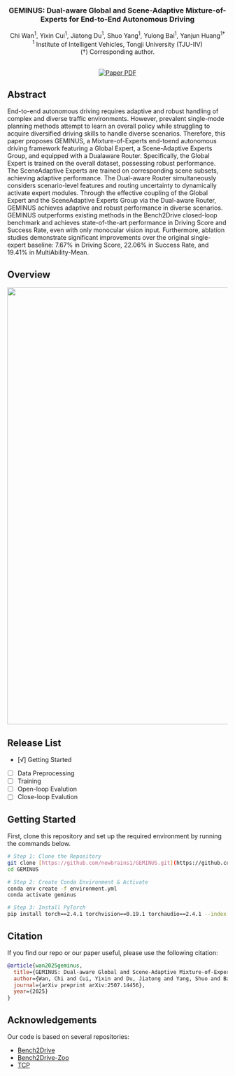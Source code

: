<div align="center">

### GEMINUS: Dual-aware Global and Scene-Adaptive Mixture-of-Experts for End-to-End Autonomous Driving

Chi Wan<sup>1</sup>, Yixin Cui<sup>1</sup>, Jiatong Du<sup>1</sup>, Shuo Yang<sup>1</sup>, Yulong Bai<sup>1</sup>, Yanjun Huang<sup>1†</sup>
<br>
<sup>1</sup> Institute of Intelligent Vehicles, Tongji University (TJU-IIV)
<br>
(†) Corresponding author.
<br><br>

<a href="https://www.arxiv.org/abs/2507.14456"><img src='https://img.shields.io/badge/arXiv-GEMINUS-red' alt='Paper PDF'></a>

</div>

## Abstract
End-to-end autonomous driving requires adaptive
and robust handling of complex and diverse traffic environments. However, prevalent single-mode planning methods
attempt to learn an overall policy while struggling to acquire
diversified driving skills to handle diverse scenarios. Therefore,
this paper proposes GEMINUS, a Mixture-of-Experts end-toend autonomous driving framework featuring a Global Expert,
a Scene-Adaptive Experts Group, and equipped with a Dualaware Router. Specifically, the Global Expert is trained on
the overall dataset, possessing robust performance. The SceneAdaptive Experts are trained on corresponding scene subsets, achieving adaptive performance. The Dual-aware Router
simultaneously considers scenario-level features and routing
uncertainty to dynamically activate expert modules. Through
the effective coupling of the Global Expert and the SceneAdaptive Experts Group via the Dual-aware Router, GEMINUS
achieves adaptive and robust performance in diverse scenarios.
GEMINUS outperforms existing methods in the Bench2Drive
closed-loop benchmark and achieves state-of-the-art performance in Driving Score and Success Rate, even with only
monocular vision input. Furthermore, ablation studies demonstrate significant improvements over the original single-expert
baseline: 7.67% in Driving Score, 22.06% in Success Rate, and
19.41% in MultiAbility-Mean.

## Overview
<div align="center">
<img src="assets/GEMINUS_framework.pdf" width="1000">
</div>

## Release List
- [√] Getting Started
- [ ] Data Preprocessing
- [ ] Training
- [ ] Open-loop Evalution
- [ ] Close-loop Evalution

## Getting Started

First, clone this repository and set up the required environment by running the commands below.

```bash
# Step 1: Clone the Repository
git clone [https://github.com/newbrains1/GEMINUS.git](https://github.com/newbrains1/GEMINUS.git)
cd GEMINUS

# Step 2: Create Conda Environment & Activate
conda env create -f environment.yml
conda activate geminus

# Step 3: Install PyTorch
pip install torch==2.4.1 torchvision==0.19.1 torchaudio==2.4.1 --index-url [https://download.pytorch.org/whl/cu118](https://download.pytorch.org/whl/cu118)
```

## Citation
If you find our repo or our paper useful, please use the following citation:
```bibtex
@article{wan2025geminus,
  title={GEMINUS: Dual-aware Global and Scene-Adaptive Mixture-of-Experts for End-to-End Autonomous Driving},
  author={Wan, Chi and Cui, Yixin and Du, Jiatong and Yang, Shuo and Bai, Yulong and Huang, Yanjun},
  journal={arXiv preprint arXiv:2507.14456},
  year={2025}
}
```

## Acknowledgements
Our code is based on several repositories:
- [Bench2Drive](https://github.com/Thinklab-SJTU/Bench2Drive)
- [Bench2Drive-Zoo](https://github.com/Thinklab-SJTU/Bench2DriveZoo/tree/tcp/admlp)
- [TCP](https://github.com/OpenDriveLab/TCP)
